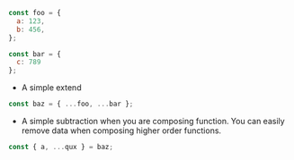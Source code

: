 ```js
const foo = {
  a: 123,
  b: 456,
};

const bar = {
  c: 789
};
```
* A simple extend
```js
const baz = { ...foo, ...bar };
```
* A simple subtraction when you are composing function.
You can easily remove data when composing higher order functions.
```js
const { a, ...qux } = baz;
```
